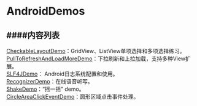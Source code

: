 # AndroidDemos

####内容列表
--------------------------

[CheckableLayoutDemo](https://github.com/VernonLee/AndroidDemos/tree/master/CheckableLayoutDemo)：GridView、ListView单项选择和多项选择练习。  
[PullToRefreshAndLoadMoreDemo](https://github.com/VernonLee/AndroidDemos/tree/master/PullToRefreshAndLoadMoreDemo)：下拉刷新和上拉加载，支持多种View扩展。  
[SLF4JDemo](https://github.com/VernonLee/AndroidDemos/tree/master/SLF4JDemo)： Android日志系统配置和使用。  
[RecognizerDemo](https://github.com/VernonLee/AndroidDemos/tree/master/RecognizerDemo)：在线语音听写。  
[ShakeDemo](https://github.com/VernonLee/AndroidDemos/tree/master/ShakeDemo)：“摇一摇” demo。   
[CircleAreaClickEventDemo](https://github.com/VernonLee/AndroidDemos/tree/master/CircleAreaClickEventDemo)：圆形区域点击事件处理。  
